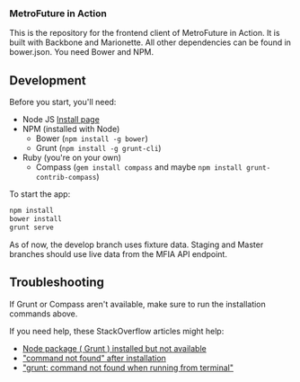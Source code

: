 ### MetroFuture in Action

This is the repository for the frontend client of MetroFuture in Action. It is built with Backbone and Marionette. All other dependencies can be found in bower.json. You need Bower and NPM.

## Development

Before you start, you'll need:

- Node JS [Install page](https://nodejs.org/)
- NPM (installed with Node)
    - Bower (`npm install -g bower`)
    - Grunt (`npm install -g grunt-cli`)
- Ruby (you're on your own)
    - Compass (`gem install compass` and maybe `npm install grunt-contrib-compass`)

To start the app:

```sh
npm install
bower install
grunt serve
```

As of now, the develop branch uses fixture data. Staging and Master branches should use live data from the MFIA API endpoint.


## Troubleshooting

If Grunt or Compass aren't available, make sure to run the installation commands above.

If you need help, these StackOverflow articles might help:

- [Node package ( Grunt ) installed but not available](http://stackoverflow.com/questions/10667381/node-package-grunt-installed-but-not-available)
- ["command not found" after installation](http://stackoverflow.com/questions/15846076/command-not-found-after-installation)
- ["grunt: command not found when running from terminal"](http://stackoverflow.com/questions/16868924/grunt-command-not-found-when-running-from-terminal)
